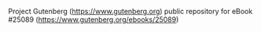 Project Gutenberg (https://www.gutenberg.org) public repository for eBook #25089 (https://www.gutenberg.org/ebooks/25089)

